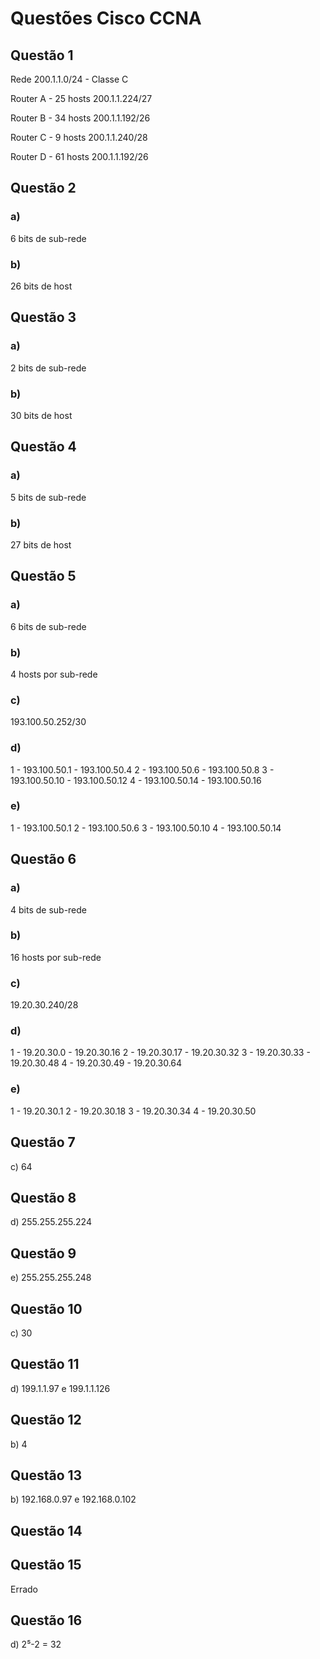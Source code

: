 # Questões Cisco CCNA

## Questão 1

Rede
200.1.1.0/24 - Classe C

Router A - 25 hosts
200.1.1.224/27

Router B - 34 hosts
200.1.1.192/26

Router C - 9 hosts
200.1.1.240/28

Router D - 61 hosts
200.1.1.192/26

## Questão 2
### a)
6 bits de sub-rede

### b)
26 bits de host

## Questão 3
### a)
2 bits de sub-rede

### b)
30 bits de host

## Questão 4
### a)
5 bits de sub-rede

### b)
27 bits de host

## Questão 5
### a)
6 bits de sub-rede

### b)
4 hosts por sub-rede

### c)
193.100.50.252/30

### d)
1 - 193.100.50.1 - 193.100.50.4
2 - 193.100.50.6 - 193.100.50.8
3 - 193.100.50.10 - 193.100.50.12
4 - 193.100.50.14 - 193.100.50.16

### e)
1 - 193.100.50.1 
2 - 193.100.50.6
3 - 193.100.50.10
4 - 193.100.50.14

## Questão 6
### a)
4 bits de sub-rede

### b)
16 hosts por sub-rede

### c)
19.20.30.240/28

### d)
1 - 19.20.30.0 - 19.20.30.16
2 - 19.20.30.17 - 19.20.30.32
3 - 19.20.30.33 - 19.20.30.48
4 - 19.20.30.49 - 19.20.30.64

### e)

1 - 19.20.30.1 
2 - 19.20.30.18
3 - 19.20.30.34
4 - 19.20.30.50

## Questão 7
c) 64

## Questão 8
d) 255.255.255.224

## Questão 9
e) 255.255.255.248

## Questão 10
c) 30

## Questão 11
d) 199.1.1.97 e 199.1.1.126

## Questão 12
b) 4

## Questão 13
b) 192.168.0.97 e 192.168.0.102

## Questão 14

## Questão 15
Errado

## Questão 16
d) 2⁵-2 = 32